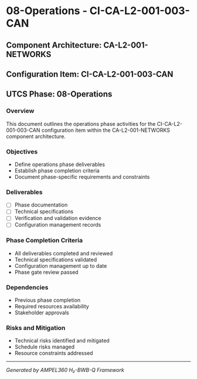 # 08-Operations - CI-CA-L2-001-003-CAN

## Component Architecture: CA-L2-001-NETWORKS
## Configuration Item: CI-CA-L2-001-003-CAN
## UTCS Phase: 08-Operations

### Overview
This document outlines the operations phase activities for the CI-CA-L2-001-003-CAN configuration item within the CA-L2-001-NETWORKS component architecture.

### Objectives
- Define operations phase deliverables
- Establish phase completion criteria
- Document phase-specific requirements and constraints

### Deliverables
- [ ] Phase documentation
- [ ] Technical specifications
- [ ] Verification and validation evidence
- [ ] Configuration management records

### Phase Completion Criteria
- All deliverables completed and reviewed
- Technical specifications validated
- Configuration management up to date
- Phase gate review passed

### Dependencies
- Previous phase completion
- Required resources availability
- Stakeholder approvals

### Risks and Mitigation
- Technical risks identified and mitigated
- Schedule risks managed
- Resource constraints addressed

---
*Generated by AMPEL360 H₂-BWB-Q Framework*
